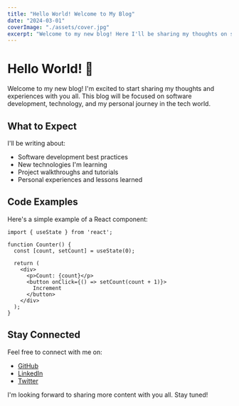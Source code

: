 ```yaml
---
title: "Hello World! Welcome to My Blog"
date: "2024-03-01"
coverImage: "./assets/cover.jpg"
excerpt: "Welcome to my new blog! Here I'll be sharing my thoughts on software development, technology, and my experiences."
---
```


# Hello World! 👋

Welcome to my new blog! I'm excited to start sharing my thoughts and experiences with you all. This blog will be focused on software development, technology, and my personal journey in the tech world.

## What to Expect

I'll be writing about:
- Software development best practices
- New technologies I'm learning
- Project walkthroughs and tutorials
- Personal experiences and lessons learned

## Code Examples

Here's a simple example of a React component:

```tsx
import { useState } from 'react';

function Counter() {
  const [count, setCount] = useState(0);

  return (
    <div>
      <p>Count: {count}</p>
      <button onClick={() => setCount(count + 1)}>
        Increment
      </button>
    </div>
  );
}
```

## Stay Connected

Feel free to connect with me on:
- [GitHub](https://github.com/joelkariyalil)
- [LinkedIn](https://linkedin.com/in/joelkariyalil)
- [Twitter](https://twitter.com/joelkariyalil)

I'm looking forward to sharing more content with you all. Stay tuned! 